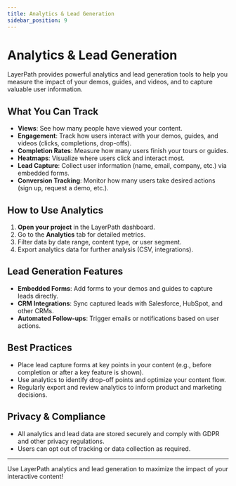 ```yaml
---
title: Analytics & Lead Generation
sidebar_position: 9
---
```


# Analytics & Lead Generation

LayerPath provides powerful analytics and lead generation tools to help you measure the impact of your demos, guides, and videos, and to capture valuable user information.

## What You Can Track

- **Views**: See how many people have viewed your content.
- **Engagement**: Track how users interact with your demos, guides, and videos (clicks, completions, drop-offs).
- **Completion Rates**: Measure how many users finish your tours or guides.
- **Heatmaps**: Visualize where users click and interact most.
- **Lead Capture**: Collect user information (name, email, company, etc.) via embedded forms.
- **Conversion Tracking**: Monitor how many users take desired actions (sign up, request a demo, etc.).

## How to Use Analytics

1. **Open your project** in the LayerPath dashboard.
2. Go to the **Analytics** tab for detailed metrics.
3. Filter data by date range, content type, or user segment.
4. Export analytics data for further analysis (CSV, integrations).

## Lead Generation Features

- **Embedded Forms**: Add forms to your demos and guides to capture leads directly.
- **CRM Integrations**: Sync captured leads with Salesforce, HubSpot, and other CRMs.
- **Automated Follow-ups**: Trigger emails or notifications based on user actions.

## Best Practices

- Place lead capture forms at key points in your content (e.g., before completion or after a key feature is shown).
- Use analytics to identify drop-off points and optimize your content flow.
- Regularly export and review analytics to inform product and marketing decisions.

## Privacy & Compliance

- All analytics and lead data are stored securely and comply with GDPR and other privacy regulations.
- Users can opt out of tracking or data collection as required.

---

Use LayerPath analytics and lead generation to maximize the impact of your interactive content!
